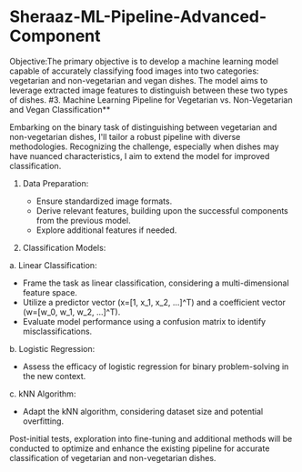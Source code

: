 # Sheraaz-ML-Pipeline-Advanced-Component
Objective:The primary objective is to develop a machine learning model capable of accurately classifying food images into two categories: vegetarian and non-vegetarian and vegan dishes. The model aims to leverage extracted image features to distinguish between these two types of dishes.
#3. Machine Learning Pipeline for Vegetarian vs. Non-Vegetarian and Vegan Classification**

Embarking on the binary task of distinguishing between vegetarian and non-vegetarian dishes, I'll tailor a robust pipeline with diverse methodologies. Recognizing the challenge, especially when dishes may have nuanced characteristics, I aim to extend the model for improved classification.


1. Data Preparation:
   - Ensure standardized image formats.
   - Derive relevant features, building upon the successful components from the previous model.
   - Explore additional features if needed.

2. Classification Models:

a. Linear Classification:
   - Frame the task as linear classification, considering a multi-dimensional feature space.
   - Utilize a predictor vector (x=[1, x_1, x_2, ...]^T) and a coefficient vector (w=[w_0, w_1, w_2, ...]^T).
   - Evaluate model performance using a confusion matrix to identify misclassifications.

b. Logistic Regression:
   - Assess the efficacy of logistic regression for binary problem-solving in the new context.

c. kNN Algorithm:
   - Adapt the kNN algorithm, considering dataset size and potential overfitting.

Post-initial tests, exploration into fine-tuning and additional methods will be conducted to optimize and enhance the existing pipeline for accurate classification of vegetarian and non-vegetarian dishes.

